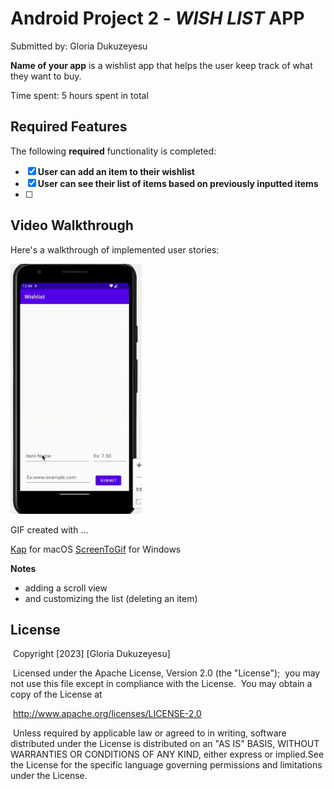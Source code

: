 # Android Project 2 - *WISH LIST* APP

Submitted by:  Gloria Dukuzeyesu

**Name of your app** is a wishlist app that helps the user keep track of what they want to buy.

Time spent: 5 hours spent in total

## Required Features

The following **required** functionality is completed:

- [x] **User can add an item to their wishlist**
- [x] **User can see their list of items based on previously inputted items**
- [ ] 

## Video Walkthrough

Here's a walkthrough of implemented user stories:



<img src="wish.gif" width="210" height="400" />


GIF created with ...  

[Kap](https://getkap.co/) for macOS
[ScreenToGif](https://www.screentogif.com/) for Windows

**Notes**

* adding a scroll view
* and customizing the list (deleting an item)

## License

​    Copyright [2023] [Gloria Dukuzeyesu]

​    Licensed under the Apache License, Version 2.0 (the "License");
​    you may not use this file except in compliance with the License.
​    You may obtain a copy of the License at

​        http://www.apache.org/licenses/LICENSE-2.0

​    Unless required by applicable law or agreed to in writing, software
​    distributed under the License is distributed on an "AS IS" BASIS,
​    WITHOUT WARRANTIES OR CONDITIONS OF ANY KIND, either express or implied.
​    See the License for the specific language governing permissions and
​    limitations under the License.